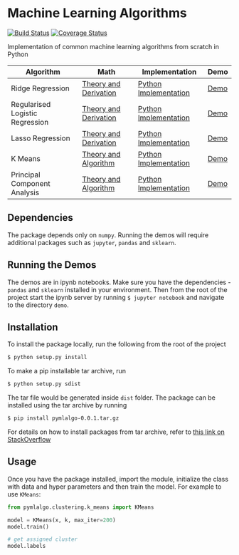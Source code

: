 # Machine Learning Algorithms
[![Build Status](https://travis-ci.com/vivekkr12/machine-learning-algorithms.svg?branch=master)](https://travis-ci.com/vivekkr12/machine-learning-algorithms) [![Coverage Status](https://coveralls.io/repos/github/vivekkr12/machine-learning-algorithms/badge.svg?branch=master)](https://coveralls.io/github/vivekkr12/machine-learning-algorithms?branch=master)

Implementation of common machine learning algorithms from scratch in Python

|Algorithm|Math|Implementation|Demo|
|---------|------|--------------|----|
|Ridge Regression|[Theory and Derivation](theory/ridge_regression.ipynb)|[Python Implementation](pymlalgo/regression/ridge_regression.py)|[Demo](demo/ridge_regression_demo.ipynb)|
|Regularised Logistic Regression|[Theory and Derivation](theory/logistic_regression.ipynb)|[Python Implementation](pymlalgo/regression/regularised_logistic_regression.py)|[Demo](demo/regularised_logistic_regression_demo.ipynb)|
|Lasso Regression|[Theory and Derivation](theory/lasso_regression.ipynb)|[Python Implementation](pymlalgo/regression/lasso_regression.py)|[Demo](demo/lasso_regression_demo.ipynb)|
|K Means|[Theory and Algorithm](theory/k_means.ipynb)|[Python Implementation](pymlalgo/clustering/k_means.py)|[Demo](demo/k_means_demo.ipynb)|
|Principal Component Analysis|[Theory and Algorithm](theory/pca.ipynb)|[Python Implementation](pymlalgo/reduction/pca.py)|[Demo](demo/pca_demo.ipynb)|

## Dependencies
The package depends only on `numpy`. Running the demos will require additional packages such as `jupyter`, `pandas`
and `sklearn`. 

## Running the Demos
The demos are in ipynb notebooks. Make sure you have the dependencies - `pandas` and `sklearn` installed in your
environment. Then from the root of the project start the ipynb server by running `$ jupyter notebook` and navigate to
the directory `demo`.

## Installation 
To install the package locally, run the following from the root of the project
```bash
$ python setup.py install
```

To make a pip installable tar archive, run
```bash
$ python setup.py sdist
```
The tar file would be generated inside `dist` folder. The package can be installed using the tar archive by running
```bash
$ pip install pymlalgo-0.0.1.tar.gz
```

For details on how to install packages from tar archive, refer to [this link on StackOverflow](https://stackoverflow.com/questions/36014334/)

## Usage
Once you have the package installed, import the module, initialize the class with data and hyper parameters and then
train the model. For example to use `KMeans`:

```python
from pymlalgo.clustering.k_means import KMeans

model = KMeans(x, k, max_iter=200)
model.train()

# get assigned cluster
model.labels
```
